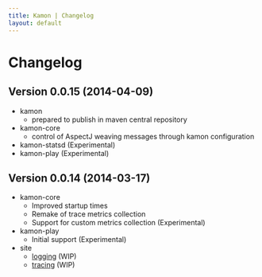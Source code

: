```yaml
---
title: Kamon | Changelog
layout: default
---
```


Changelog
===============
Version 0.0.15 (2014-04-09)
----------------
* kamon
    * prepared to publish in maven central repository
* kamon-core
    * control of AspectJ weaving messages through kamon configuration
* kamon-statsd (Experimental)
* kamon-play (Experimental)


Version 0.0.14 (2014-03-17)
----------------
* kamon-core
    * Improved startup times
    * Remake of trace metrics collection
    * Support for custom metrics collection (Experimental)
* kamon-play
    * Initial support (Experimental)
* site
    * [logging](/core/logging/) (WIP)
    * [tracing](/core/tracing/) (WIP)
